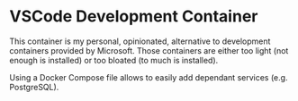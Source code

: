 # VSCode Development Container

This container is my personal, opinionated, alternative to development containers provided by Microsoft. Those containers are either too light (not enough is installed) or too bloated (to much is installed).

Using a Docker Compose file allows to easily add dependant services (e.g. PostgreSQL).
